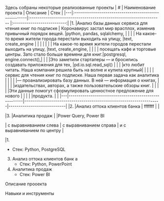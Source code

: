 Здесь собраны некоторые реализованные проекты
| # | Наименование проекта                                  | Описание                                                            | Стек                        |
|---|:------------------------------------------------------|:------------------------------------------------------------------- |:---------------------------:|
|1. |Анализ базы данных сервиса для чтения книг по подписке | Коронавирус застал мир врасплох, изменив привычный порядок вещей.   |python, pandas, sqlalchemy,  |
|   |                                                       | На какое-то время жители города перестали выходить на улицу,        |text, create_engine          |
|   |                                                       |
|   |                                                       | На какое-то время жители городов перестали выходить на улицу,       |text,    create_engine,      |
|   |                                                       | посещать кафе и торговые центры. Зато стало больше времени для книг.|postgresql, engine.connect(),|
|   |                                                       |Это заметили стартаперы — и бросились создавать приложения для тех,  |pd.io.sql.read_sql()         |
|   |                                                       |кто любит читать. Наша компания решила быть на волне и купила крупный|                             |
|   |                                                       |сервис для чтения книг по подписке. Наша первая задача как аналитика |                             |
|   |                                                       |— проанализировать базу данных. В ней — информация о книгах,         |                             |
|   |                                                       |издательствах, авторах, а также пользовательские обзоры книг.        |                             |
|   |                                                       |Эти данные помогут сформулировать ценностное предложение для нового  |                             |
|   |                                                       |продукта.                                                            |                             |
|---|-------------------------------------------------------|---------------------------------------------------------------------|-----------------------------|
|2. |Анализ оттока клиентов банка                           |           fffffff                                                          |                             |











|3. |Аналитика продаж                                       |                                                                     |Power Query, Power BI


| с выравниванием слева | с выравниванием справа | и с выравниванием по центру |

|1. 
   * Стек: Python, PostgreSQL 
3. Анализ оттока клиентов банк  а
   * Стек: Python, PowerPoint
4. Аналитика продаж
   * Стек: Power BI

Описание прооекта 

Навыки и инструменты


